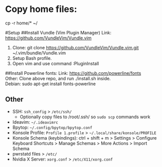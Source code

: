 # Copy home files:
cp -r home/* ~/

#Setup
##Install Vundle (Vim Plugin Manager)
Link: https://github.com/VundleVim/Vundle.vim  
1. Clone: git clone https://github.com/VundleVim/Vundle.vim.git ~/.vim/bundle/Vundle.vim  
2. Setup Bash profile.  
3. Open vim and use command :PluginInstall  

##Install Powerline fonts:
Link: https://github.com/powerline/fonts  
Other: Clone above repo, and run ./install.sh inside.  
Debian: sudo apt-get install fonts-powerline  

## Other
- SSH: `ssh_config` > `/etc/ssh/`  
  - Optionally copy files to /root/.ssh/ so `sudo scp` commands work  
- Ideavim: `~/.ideavimrc`    
- Bpytop: `~/.config/bpytop/bpytop.conf`  
- Konsole Profile: `Profile 1.profile` > `~/.local/share/konsole/PROFILE`  
- Konsole Schema (keybindings): ctrl + shift + m > Settings > Configure Keyboard Shortcuts > Manage Schemas > More Actions > Import Schema    
- pwrstatd files >  `/etc/`  
- Nvidia X Server: `xorg.conf` > `/etc/X11/xorg.conf`  

